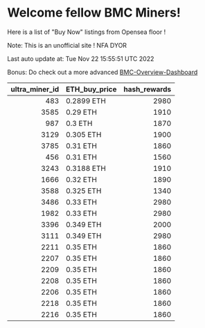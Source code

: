 # Welcome fellow BMC Miners!
Here is a list of "Buy Now" listings from Opensea floor !

Note: This is an unofficial site ! NFA DYOR

Last auto update at: Tue Nov 22 15:55:51 UTC 2022

Bonus: Do check out a more advanced [BMC-Overview-Dashboard](https://dune.com/defifunk/BMC-Overview-Dashboard)


|   ultra_miner_id | ETH_buy_price   |   hash_rewards |
|-----------------:|:----------------|---------------:|
|              483 | 0.2899 ETH      |           2980 |
|             3585 | 0.29 ETH        |           1910 |
|              987 | 0.3 ETH         |           1870 |
|             3129 | 0.305 ETH       |           1900 |
|             3785 | 0.31 ETH        |           1860 |
|              456 | 0.31 ETH        |           1560 |
|             3243 | 0.3188 ETH      |           1910 |
|             1666 | 0.32 ETH        |           1890 |
|             3588 | 0.325 ETH       |           1340 |
|             3486 | 0.33 ETH        |           2980 |
|             1982 | 0.33 ETH        |           2980 |
|             3396 | 0.349 ETH       |           2000 |
|             3111 | 0.349 ETH       |           2980 |
|             2211 | 0.35 ETH        |           1860 |
|             2207 | 0.35 ETH        |           1860 |
|             2209 | 0.35 ETH        |           1860 |
|             2208 | 0.35 ETH        |           1860 |
|             2206 | 0.35 ETH        |           1860 |
|             2218 | 0.35 ETH        |           1860 |
|             2216 | 0.35 ETH        |           1860 |